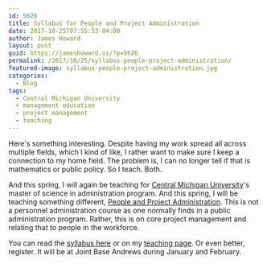 ```yaml
---
id: 5626
title: Syllabus for People and Project Administration
date: 2017-10-25T07:55:53-04:00
author: James Howard
layout: post
guid: https://jameshoward.us/?p=5626
permalink: /2017/10/25/syllabus-people-project-administration/
featured-image: syllabus-people-project-administration.jpg
categories:
  - Blog
tags:
  - Central Michigan University
  - management education
  - project management
  - teaching
---
```

Here's something interesting.  Despite having my work spread all
across multiple fields, which I kind of like, I rather want to make
sure I keep a connection to my home field.  The problem is, I can
no longer tell if that is mathematics or public policy.  So I teach.
Both.

And this spring, I will again be teaching for [Central Michigan
University](https://www.cmich.edu/)'s master of science in
administration program.  And this spring, I will be teaching something
different, [People and Project
Administration](https://www.cmich.edu/global/courses/pages/default.aspx?course=MSA647).
This is not a personnel administration course as one normally finds
in a public administration program.  Rather, this is on core project
management and relating that to people in the workforce.

You can read the [syllabus
here](/assets/docs/MSA647-Syllabus-Spring-2018.pdf) or on my [teaching
page](/teaching).  Or even better, register.  It will be at Joint
Base Andrews during January and February.
